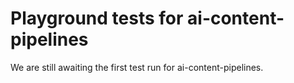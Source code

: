 # Playground tests for ai-content-pipelines
We are still awaiting the first test run for ai-content-pipelines.
